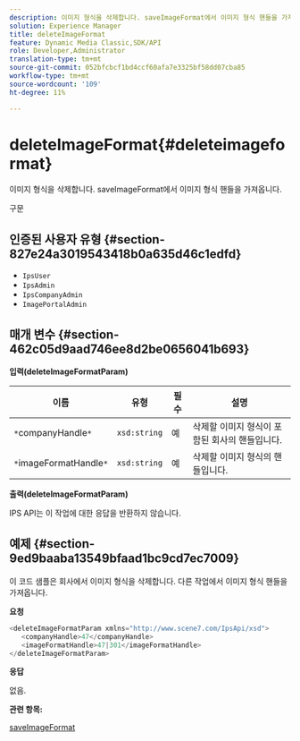 ```yaml
---
description: 이미지 형식을 삭제합니다. saveImageFormat에서 이미지 형식 핸들을 가져옵니다.
solution: Experience Manager
title: deleteImageFormat
feature: Dynamic Media Classic,SDK/API
role: Developer,Administrator
translation-type: tm+mt
source-git-commit: 052bfcbcf1bd4ccf60afa7e3325bf58dd07cba85
workflow-type: tm+mt
source-wordcount: '109'
ht-degree: 11%

---
```



# deleteImageFormat{#deleteimageformat}

이미지 형식을 삭제합니다. saveImageFormat에서 이미지 형식 핸들을 가져옵니다.

구문

## 인증된 사용자 유형 {#section-827e24a3019543418b0a635d46c1edfd}

* `IpsUser`
* `IpsAdmin`
* `IpsCompanyAdmin`
* `ImagePortalAdmin`

## 매개 변수 {#section-462c05d9aad746ee8d2be0656041b693}

**입력(deleteImageFormatParam)**

| 이름 | 유형 | 필수 | 설명 |
|---|---|---|---|
| `*`companyHandle`*` | `xsd:string` | 예 | 삭제할 이미지 형식이 포함된 회사의 핸들입니다. |
| `*`imageFormatHandle`*` | `xsd:string` | 예 | 삭제할 이미지 형식의 핸들입니다. |

**출력(deleteImageFormatParam)**

IPS API는 이 작업에 대한 응답을 반환하지 않습니다.

## 예제 {#section-9ed9baaba13549bfaad1bc9cd7ec7009}

이 코드 샘플은 회사에서 이미지 형식을 삭제합니다. 다른 작업에서 이미지 형식 핸들을 가져옵니다.

**요청**

```java
<deleteImageFormatParam xmlns="http://www.scene7.com/IpsApi/xsd">
   <companyHandle>47</companyHandle>
   <imageFormatHandle>47|301</imageFormatHandle>
</deleteImageFormatParam>
```

**응답**

없음.

**관련 항목:**

[saveImageFormat](../../../operations/c-operations-intro/c-methods/r-save-image-format.md#reference-d15c27f533ef41e38b54a539a304bd1d)
